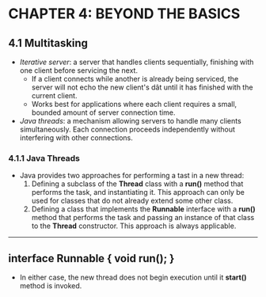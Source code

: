 # CHAPTER 4: BEYOND THE BASICS
## 4.1 Multitasking
- *Iterative server*: a server that handles clients sequentially, finishing with one client before servicing the next.
  -  If a client connects while another is already being serviced, the server will not echo the new client's dât until it has finished with the current client.
  -  Works best for applications where each client requires a small, bounded amount of server connection time.
 - *Java threads*: a mechanism allowing servers to handle many clients simultaneously. Each connection proceeds independently without interfering with other connections.
### 4.1.1 Java Threads
- Java provides two approaches for performing a tast in a new thread:
  1) Defining a subclass of the **Thread** class with a **run()** method that performs the task, and instantiating it. This approach can only be used for classes that do not already extend some other class.
  2) Defining a class that implements the **Runnable** interface with a **run()** method that performs the task and passing an instance of that class to the **Thread** constructor. This approach is always applicable.
-----------------------
  interface Runnable {
    void run();
  }
------------------------
 - In either case, the new thread does not begin execution until it **start()** method is invoked.
